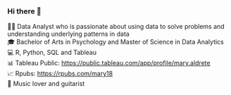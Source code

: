 ### Hi there 👋

:woman_technologist: Data Analyst who is passionate about using data to solve problems and understanding underlying patterns in data <br />
🎓 Bachelor of Arts in Psychology and Master of Science in Data Analytics <br />
💻 R, Python, SQL and Tableau <br />
:bar_chart: Tableau Public: https://public.tableau.com/app/profile/mary.aldrete <br />
:chart_with_upwards_trend: Rpubs: https://rpubs.com/mary18 <br />
🎸 Music lover and guitarist 


